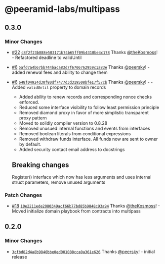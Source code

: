 # @peeramid-labs/multipass

## 0.3.0

### Minor Changes

- [#22](https://github.com/peeramid-labs/multipass/pull/22) [`c8f2f23b888e503171b74b65ff09b4310be4c178`](https://github.com/peeramid-labs/multipass/commit/c8f2f23b888e503171b74b65ff09b4310be4c178) Thanks [@theKosmoss](https://github.com/theKosmoss)! - Refactored deadline to validUntil

- [#6](https://github.com/peeramid-labs/multipass/pull/6) [`5afd7a4b67bb744baca83d7f6706762959c1a83e`](https://github.com/peeramid-labs/multipass/commit/5afd7a4b67bb744baca83d7f6706762959c1a83e) Thanks [@peersky](https://github.com/peersky)! - added renewal fees and ability to change them

- [#6](https://github.com/peeramid-labs/multipass/pull/6) [`648f04924d30f80df7477d3d319508bfe17f57cb`](https://github.com/peeramid-labs/multipass/commit/648f04924d30f80df7477d3d319508bfe17f57cb) Thanks [@peersky](https://github.com/peersky)! - - Added `validUntil` property to domain records

  - Added ability to renew records and corresponding nonce checks enforced.
  - Reduced some interface visibility to follow least permission principle
  - Removed diamond proxy in favor of more simplistic transparent proxy pattern
  - Moved to solidiy compiler version to 0.8.28
  - Removed unusued internal functions and events from interfaces
  - Removed boolean literals from conditional expressions
  - Removed withdraw funds interface. All funds now are sent to owner by default.
  - Added security contact email address to docstrings

  ## Breaking changes

  Register() interface which now has less arguments and uses internal struct parameters, remove unused arguments

### Patch Changes

- [#18](https://github.com/peeramid-labs/multipass/pull/18) [`10e2211ede2080349acf66b77bd85b9848c93a94`](https://github.com/peeramid-labs/multipass/commit/10e2211ede2080349acf66b77bd85b9848c93a94) Thanks [@theKosmoss](https://github.com/theKosmoss)! - Moved initialize domain playbook from contracts into multipass

## 0.2.0

### Minor Changes

- [`3cfbd82d4a8b9840bbe0ed001088cca0a361e626`](https://github.com/peeramid-labs/multipass/commit/3cfbd82d4a8b9840bbe0ed001088cca0a361e626) Thanks [@peersky](https://github.com/peersky)! - initial release

